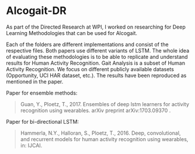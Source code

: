 # Alcogait-DR
As part of the Directed Research at WPI, I worked on researching for Deep Learning Methodologies that can be used for Alcogait.

Each of the folders are different implementations and consist of the respective files.
Both papers use different variants of LSTM. The whole idea of evaluating these methodologies is to be able to replicate and understand results for Human Activity Recognition. Gait Analysis is a subset of Human Activity Recognition. We focus on different publicly available datasets (Opportunity, UCI HAR dataset, etc.). The results have been reproduced as mentioned in the paper.

Paper for ensemble methods:
> Guan, Y., Ploetz, T., 2017. Ensembles of deep lstm learners for activity recognition using wearables. arXiv preprint arXiv:1703.09370 .

Paper for bi-directional LSTM:
> Hammerla, N.Y., Halloran, S., Ploetz, T., 2016. Deep, convolutional, and recurrent models for human activity recognition using wearables, in: IJCAI. 
